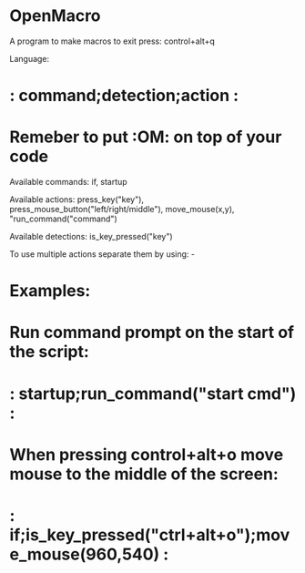 # OpenMacro
A program to make macros 
to exit press: control+alt+q

Language:                            
# : command;detection;action :
# Remeber to put :OM: on top of your code

Available commands:
if, startup

Available actions:
press_key("key"), press_mouse_button("left/right/middle"), move_mouse(x,y), "run_command("command")

Available detections:
is_key_pressed("key")

To use multiple actions separate them by using: -             
                              
# Examples:
# Run command prompt on the start of the script: 
# : startup;run_command("start cmd") :
# When pressing control+alt+o move mouse to the middle of the screen: 
# : if;is_key_pressed("ctrl+alt+o");move_mouse(960,540) :

